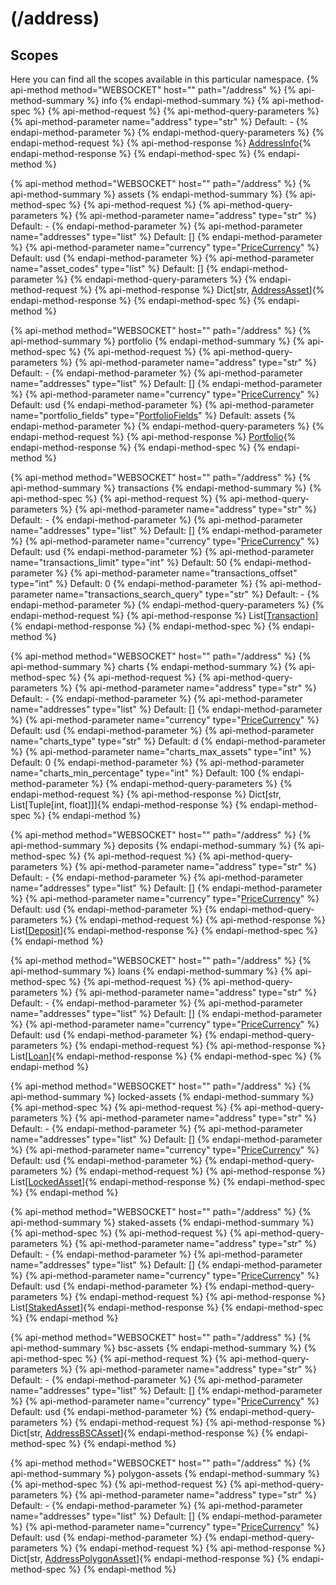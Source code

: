 # (/address)
## Scopes 
Here you can find all the scopes available in this particular namespace. 
{% api-method method="WEBSOCKET" host="" path="/address" %}
{% api-method-summary %} info {% endapi-method-summary %}
{% api-method-spec %}
{% api-method-request %}
{% api-method-query-parameters %}
{% api-method-parameter name="address" type="str" %}
Default: -
{% endapi-method-parameter %}
{% endapi-method-query-parameters %}
{% endapi-method-request %}
{% api-method-response %}
[AddressInfo](#addressinfo){% endapi-method-response %}
{% endapi-method-spec %}
{% endapi-method %}

{% api-method method="WEBSOCKET" host="" path="/address" %}
{% api-method-summary %} assets {% endapi-method-summary %}
{% api-method-spec %}
{% api-method-request %}
{% api-method-query-parameters %}
{% api-method-parameter name="address" type="str" %}
Default: -
{% endapi-method-parameter %}
{% api-method-parameter name="addresses" type="list" %}
Default: []
{% endapi-method-parameter %}
{% api-method-parameter name="currency" type="[PriceCurrency](#pricecurrency)" %}
Default: usd
{% endapi-method-parameter %}
{% api-method-parameter name="asset_codes" type="list" %}
Default: []
{% endapi-method-parameter %}
{% endapi-method-query-parameters %}
{% endapi-method-request %}
{% api-method-response %}
Dict[str, [AddressAsset](#addressasset)]{% endapi-method-response %}
{% endapi-method-spec %}
{% endapi-method %}

{% api-method method="WEBSOCKET" host="" path="/address" %}
{% api-method-summary %} portfolio {% endapi-method-summary %}
{% api-method-spec %}
{% api-method-request %}
{% api-method-query-parameters %}
{% api-method-parameter name="address" type="str" %}
Default: -
{% endapi-method-parameter %}
{% api-method-parameter name="addresses" type="list" %}
Default: []
{% endapi-method-parameter %}
{% api-method-parameter name="currency" type="[PriceCurrency](#pricecurrency)" %}
Default: usd
{% endapi-method-parameter %}
{% api-method-parameter name="portfolio_fields" type="[PortfolioFields](#portfoliofields)" %}
Default: assets
{% endapi-method-parameter %}
{% endapi-method-query-parameters %}
{% endapi-method-request %}
{% api-method-response %}
[Portfolio](#portfolio){% endapi-method-response %}
{% endapi-method-spec %}
{% endapi-method %}

{% api-method method="WEBSOCKET" host="" path="/address" %}
{% api-method-summary %} transactions {% endapi-method-summary %}
{% api-method-spec %}
{% api-method-request %}
{% api-method-query-parameters %}
{% api-method-parameter name="address" type="str" %}
Default: -
{% endapi-method-parameter %}
{% api-method-parameter name="addresses" type="list" %}
Default: []
{% endapi-method-parameter %}
{% api-method-parameter name="currency" type="[PriceCurrency](#pricecurrency)" %}
Default: usd
{% endapi-method-parameter %}
{% api-method-parameter name="transactions_limit" type="int" %}
Default: 50
{% endapi-method-parameter %}
{% api-method-parameter name="transactions_offset" type="int" %}
Default: 0
{% endapi-method-parameter %}
{% api-method-parameter name="transactions_search_query" type="str" %}
Default: -
{% endapi-method-parameter %}
{% endapi-method-query-parameters %}
{% endapi-method-request %}
{% api-method-response %}
List[[Transaction](#transaction)]{% endapi-method-response %}
{% endapi-method-spec %}
{% endapi-method %}

{% api-method method="WEBSOCKET" host="" path="/address" %}
{% api-method-summary %} charts {% endapi-method-summary %}
{% api-method-spec %}
{% api-method-request %}
{% api-method-query-parameters %}
{% api-method-parameter name="address" type="str" %}
Default: -
{% endapi-method-parameter %}
{% api-method-parameter name="addresses" type="list" %}
Default: []
{% endapi-method-parameter %}
{% api-method-parameter name="currency" type="[PriceCurrency](#pricecurrency)" %}
Default: usd
{% endapi-method-parameter %}
{% api-method-parameter name="charts_type" type="str" %}
Default: d
{% endapi-method-parameter %}
{% api-method-parameter name="charts_max_assets" type="int" %}
Default: 0
{% endapi-method-parameter %}
{% api-method-parameter name="charts_min_percentage" type="int" %}
Default: 100
{% endapi-method-parameter %}
{% endapi-method-query-parameters %}
{% endapi-method-request %}
{% api-method-response %}
Dict[str, List[Tuple[int, float]]]{% endapi-method-response %}
{% endapi-method-spec %}
{% endapi-method %}

{% api-method method="WEBSOCKET" host="" path="/address" %}
{% api-method-summary %} deposits {% endapi-method-summary %}
{% api-method-spec %}
{% api-method-request %}
{% api-method-query-parameters %}
{% api-method-parameter name="address" type="str" %}
Default: -
{% endapi-method-parameter %}
{% api-method-parameter name="addresses" type="list" %}
Default: []
{% endapi-method-parameter %}
{% api-method-parameter name="currency" type="[PriceCurrency](#pricecurrency)" %}
Default: usd
{% endapi-method-parameter %}
{% endapi-method-query-parameters %}
{% endapi-method-request %}
{% api-method-response %}
List[[Deposit](#deposit)]{% endapi-method-response %}
{% endapi-method-spec %}
{% endapi-method %}

{% api-method method="WEBSOCKET" host="" path="/address" %}
{% api-method-summary %} loans {% endapi-method-summary %}
{% api-method-spec %}
{% api-method-request %}
{% api-method-query-parameters %}
{% api-method-parameter name="address" type="str" %}
Default: -
{% endapi-method-parameter %}
{% api-method-parameter name="addresses" type="list" %}
Default: []
{% endapi-method-parameter %}
{% api-method-parameter name="currency" type="[PriceCurrency](#pricecurrency)" %}
Default: usd
{% endapi-method-parameter %}
{% endapi-method-query-parameters %}
{% endapi-method-request %}
{% api-method-response %}
List[[Loan](#loan)]{% endapi-method-response %}
{% endapi-method-spec %}
{% endapi-method %}

{% api-method method="WEBSOCKET" host="" path="/address" %}
{% api-method-summary %} locked-assets {% endapi-method-summary %}
{% api-method-spec %}
{% api-method-request %}
{% api-method-query-parameters %}
{% api-method-parameter name="address" type="str" %}
Default: -
{% endapi-method-parameter %}
{% api-method-parameter name="addresses" type="list" %}
Default: []
{% endapi-method-parameter %}
{% api-method-parameter name="currency" type="[PriceCurrency](#pricecurrency)" %}
Default: usd
{% endapi-method-parameter %}
{% endapi-method-query-parameters %}
{% endapi-method-request %}
{% api-method-response %}
List[[LockedAsset](#lockedasset)]{% endapi-method-response %}
{% endapi-method-spec %}
{% endapi-method %}

{% api-method method="WEBSOCKET" host="" path="/address" %}
{% api-method-summary %} staked-assets {% endapi-method-summary %}
{% api-method-spec %}
{% api-method-request %}
{% api-method-query-parameters %}
{% api-method-parameter name="address" type="str" %}
Default: -
{% endapi-method-parameter %}
{% api-method-parameter name="addresses" type="list" %}
Default: []
{% endapi-method-parameter %}
{% api-method-parameter name="currency" type="[PriceCurrency](#pricecurrency)" %}
Default: usd
{% endapi-method-parameter %}
{% endapi-method-query-parameters %}
{% endapi-method-request %}
{% api-method-response %}
List[[StakedAsset](#stakedasset)]{% endapi-method-response %}
{% endapi-method-spec %}
{% endapi-method %}

{% api-method method="WEBSOCKET" host="" path="/address" %}
{% api-method-summary %} bsc-assets {% endapi-method-summary %}
{% api-method-spec %}
{% api-method-request %}
{% api-method-query-parameters %}
{% api-method-parameter name="address" type="str" %}
Default: -
{% endapi-method-parameter %}
{% api-method-parameter name="addresses" type="list" %}
Default: []
{% endapi-method-parameter %}
{% api-method-parameter name="currency" type="[PriceCurrency](#pricecurrency)" %}
Default: usd
{% endapi-method-parameter %}
{% endapi-method-query-parameters %}
{% endapi-method-request %}
{% api-method-response %}
Dict[str, [AddressBSCAsset](#addressbscasset)]{% endapi-method-response %}
{% endapi-method-spec %}
{% endapi-method %}

{% api-method method="WEBSOCKET" host="" path="/address" %}
{% api-method-summary %} polygon-assets {% endapi-method-summary %}
{% api-method-spec %}
{% api-method-request %}
{% api-method-query-parameters %}
{% api-method-parameter name="address" type="str" %}
Default: -
{% endapi-method-parameter %}
{% api-method-parameter name="addresses" type="list" %}
Default: []
{% endapi-method-parameter %}
{% api-method-parameter name="currency" type="[PriceCurrency](#pricecurrency)" %}
Default: usd
{% endapi-method-parameter %}
{% endapi-method-query-parameters %}
{% endapi-method-request %}
{% api-method-response %}
Dict[str, [AddressPolygonAsset](#addresspolygonasset)]{% endapi-method-response %}
{% endapi-method-spec %}
{% endapi-method %}

